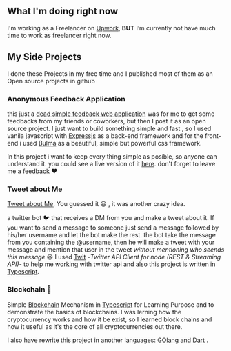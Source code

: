 
## What I'm doing right now

I'm working as a Freelancer on [Upwork](https://www.upwork.com/o/profiles/users/_~0135faad7cc004c7eb/), **BUT** I’m currently not have much time to work as freelancer right now.

## My Side Projects

I done these Projects in my free time and I published most of them as an Open source projects in github


### Anonymous Feedback Application

this just a [dead simple feedback web application](https://github.com/shekohex/dead-simple-feedback-app) was for me 
to get some feedbacks from my friends or coworkers, but then I post it as an open source project.
I just want to build something simple and fast , so I used vanila javascript with [Expressjs](expressjs.com) as a back-end framework
and for the front-end i used [Bulma](https://bulma.io) as a beautiful, simple but powerful css framework.

In this project i want to keep every thing simple as posible, so anyone can understand it.
you could see a live version of it [here](https://dead-simple-feedback.herokuapp.com/). don't forget to leave me a feedback :heart:

### Tweet about Me

[Tweet about Me](https://github.com/shekohex/twt-about-me), You guessed it :smiley: , it was another crazy idea.

a twitter bot :bird: that receives a DM from you and make a tweet about it.
If you want to send a message to someone just send a message followed by his/her username and let the bot make the rest.
the bot take the message from you containing the @username, then he will make a tweet with your message and mention that user in the tweet *without mentioning who seends this message* :smiley: 
I used [Twit](https://github.com/ttezel/twit) -*Twitter API Client for node (REST & Streaming API)*- to help me working with twitter api and also this project is written in [Typescript](http://www.typescriptlang.org/).

### Blockchain :link:

Simple [Blockchain](https://github.com/shekohex/blockchain) Mechanism in [Typescript](http://www.typescriptlang.org/) for Learning Purpose and to demonstrate the basics of blockchains.
I was lerning how the cryptocurrency works and how it be exist, so I learned block chains and how it useful as it's the core of all cryptocurrencies out there. 

I also have rewrite this project in another languages: [GOlang](https://gist.github.com/shekohex/9da2c116ca2a1209c5851f955bd24a6c) and [Dart](https://gist.github.com/shekohex/3aef759074ad9fcb31fe0f772c8f8fb4) .
